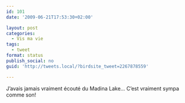 ```yaml
---
id: 101
date: '2009-06-21T17:53:30+02:00'

layout: post
categories:
  - Vis ma vie
tags:
  - tweet
format: status
publish_social: no
guid: 'http://tweets.local/?birdsite_tweet=2267878559'

---
```


J’avais jamais vraiment écouté du Madina Lake… C’est vraiment sympa comme son!